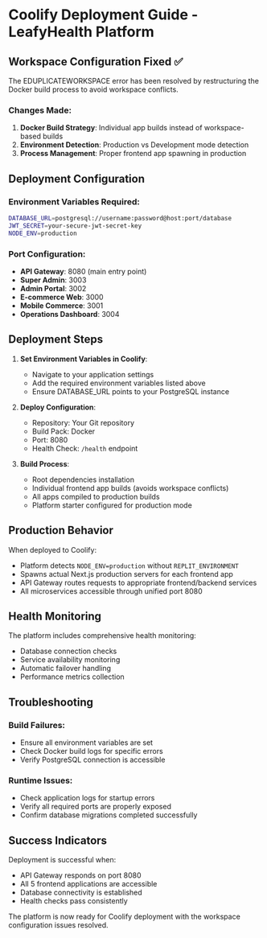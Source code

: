 # Coolify Deployment Guide - LeafyHealth Platform

## Workspace Configuration Fixed ✅

The EDUPLICATEWORKSPACE error has been resolved by restructuring the Docker build process to avoid workspace conflicts.

### Changes Made:

1. **Docker Build Strategy**: Individual app builds instead of workspace-based builds
2. **Environment Detection**: Production vs Development mode detection
3. **Process Management**: Proper frontend app spawning in production

## Deployment Configuration

### Environment Variables Required:
```bash
DATABASE_URL=postgresql://username:password@host:port/database
JWT_SECRET=your-secure-jwt-secret-key
NODE_ENV=production
```

### Port Configuration:
- **API Gateway**: 8080 (main entry point)
- **Super Admin**: 3003
- **Admin Portal**: 3002  
- **E-commerce Web**: 3000
- **Mobile Commerce**: 3001
- **Operations Dashboard**: 3004

## Deployment Steps

1. **Set Environment Variables in Coolify**:
   - Navigate to your application settings
   - Add the required environment variables listed above
   - Ensure DATABASE_URL points to your PostgreSQL instance

2. **Deploy Configuration**:
   - Repository: Your Git repository
   - Build Pack: Docker
   - Port: 8080
   - Health Check: `/health` endpoint

3. **Build Process**:
   - Root dependencies installation
   - Individual frontend app builds (avoids workspace conflicts)
   - All apps compiled to production builds
   - Platform starter configured for production mode

## Production Behavior

When deployed to Coolify:
- Platform detects `NODE_ENV=production` without `REPLIT_ENVIRONMENT`
- Spawns actual Next.js production servers for each frontend app
- API Gateway routes requests to appropriate frontend/backend services  
- All microservices accessible through unified port 8080

## Health Monitoring

The platform includes comprehensive health monitoring:
- Database connection checks
- Service availability monitoring
- Automatic failover handling
- Performance metrics collection

## Troubleshooting

### Build Failures:
- Ensure all environment variables are set
- Check Docker build logs for specific errors
- Verify PostgreSQL connection is accessible

### Runtime Issues:
- Check application logs for startup errors
- Verify all required ports are properly exposed
- Confirm database migrations completed successfully

## Success Indicators

Deployment is successful when:
- API Gateway responds on port 8080
- All 5 frontend applications are accessible
- Database connectivity is established
- Health checks pass consistently

The platform is now ready for Coolify deployment with the workspace configuration issues resolved.